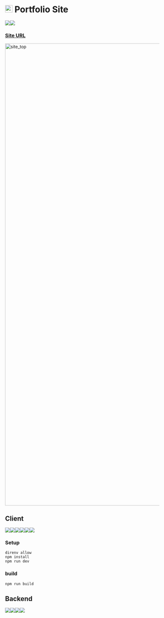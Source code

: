 # <img width="24" alt="site_logo" src="https://github.com/Mitsuya-bbb/portfolio/assets/53066104/9dc54788-24ca-4988-9344-b9841f36a7e0"> Portfolio Site

<div style="display: flex;">
  <img src="https://img.shields.io/badge/npm-10.0.1-CB3837?logo=npm" />
  <img src="https://img.shields.io/badge/Amazon AWS-232F3E?logo=amazonaws" />
</div>

### [Site URL](https://portfolio.bbbsquash-cloud.com)

<img width="1510" alt="site_top" src="https://github.com/Mitsuya-bbb/portfolio/assets/53066104/580d6ce2-93a9-4456-85be-7c02b7fa5de3">

## Client

<div style="display: flex;">
  <img src="https://img.shields.io/badge/Node.js-20.9.0-339933?logo=nodedotjs" />
  <img src="https://img.shields.io/badge/TypeScript-5.4.0-3178C6?logo=typescript" />
  <img src="https://img.shields.io/badge/Vue.js-3.4.21-4FC08D?logo=vuedotjs" />
  <img src="https://img.shields.io/badge/Vuetify-3.5.14-1867C0?logo=vuetify" />
  <img src="https://img.shields.io/badge/Vite-5.1.6-646CFF?logo=vite" />
  <img src="https://img.shields.io/badge/AWS%20Amplify-232f3e?logo=awsamplify" />
</div>

### Setup

```
direnv allow
npm install
npm run dev
```

### build

```
npm run build
```

## Backend

<div style="display: flex;">
  <img src="https://img.shields.io/badge/Node.js-14.0.x-339933?logo=nodedotjs" />
  <img src="https://img.shields.io/badge/Serverless Framework-FD5750?logo=serverless" />
  <img src="https://img.shields.io/badge/AWS%20API%20Gateway-232f3e?logo=amazonapigateway" />
  <img src="https://img.shields.io/badge/AWS%20Lambda-232f3e?logo=awslambda" />
</div>
